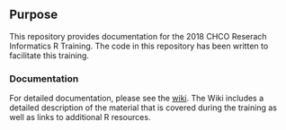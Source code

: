 ## Purpose
This repository provides documentation for the 2018 CHCO Reserach Informatics R Training. The code in this repository has been written to facilitate this training.

### Documentation
For detailed documentation, please see the [wiki](https://github.com/accomer/CHCO-R-training/wiki). The Wiki includes a detailed description of the material that is covered during the training as well as links to additional R resources. 

